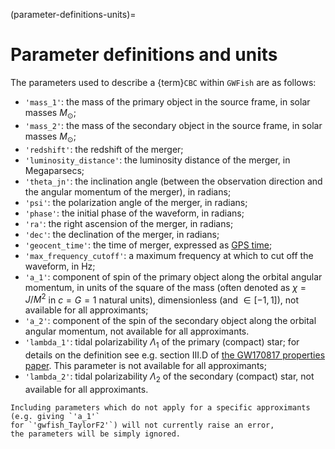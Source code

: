 (parameter-definitions-units)=
# Parameter definitions and units

The parameters used to describe a {term}`CBC` within `GWFish` are as follows:

- `'mass_1'`: the mass of the primary object in the source frame, in solar masses $M_{\odot}$;
- `'mass_2'`: the mass of the secondary object in the source frame, in solar masses $M_{\odot}$;
- `'redshift'`: the redshift of the merger;
- `'luminosity_distance'`: the luminosity distance of the merger, in Megaparsecs;
- `'theta_jn'`: the inclination angle (between the observation direction 
    and the angular momentum of the merger), in radians;
- `'psi'`: the polarization angle of the merger, in radians;
- `'phase'`: the initial phase of the waveform, in radians;
- `'ra'`: the right ascension of the merger, in radians;
- `'dec'`: the declination of the merger, in radians;
- `'geocent_time'`: the time of merger, expressed as [GPS time](https://www.andrews.edu/~tzs/timeconv/timeconvert.php?);
- `'max_frequency_cutoff'`: a maximum frequency at which to cut off the waveform, in Hz;
- `'a_1'`: component of spin of the primary object along the orbital angular momentum, in units of the square of the mass 
    (often denoted as $\chi = J / M^2$ in $c=G=1$ natural units), 
    dimensionless (and $\in [-1, 1]$), 
    not available for all approximants;
- `'a_2'`: component of the spin of the secondary object along the orbital angular momentum, not available for all approximants.
- `'lambda_1'`: tidal polarizability $\Lambda_1$ of the primary (compact) star; 
    for details on the definition see e.g.
    section III.D of [the GW170817 properties paper](https://arxiv.org/abs/1805.11579). This parameter is not available for all approximants;
- `'lambda_2'`: tidal polarizability $\Lambda_2$ of the secondary (compact) star,
    not available for all approximants.

```{warning}
Including parameters which do not apply for a specific approximants (e.g. giving `'a_1'` 
for `'gwfish_TaylorF2'`) will not currently raise an error, 
the parameters will be simply ignored.
```
